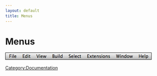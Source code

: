```yaml
---
layout: default
title: Menus
---
```


# Menus

![](Menubar.png "Menubar.png")

<Category:Documentation>

